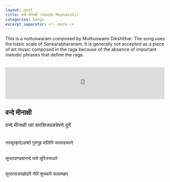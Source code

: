 ```yaml
---
layout: post
title: वन्दे मीनाक्षी (Vande Meenakshi)
categories: Songs
excerpt_separator: <!--more-->
---
```

<!--more-->

This is a nottuswaram composed by Muthuswami Dikshithar. The song uses the basic scale of Sankarabharanam. It is generally not accepted as a piece of art music composed in the raga because of the absence of important melodic phrases that define the raga. <br><br>

<iframe 
  frameborder="0" 
  width="500"     
  height="100"
  src="https://drive.google.com/file/d/1TwmVC0QuA3jS2U5gyCeKNpHwSW7BNcbO/preview?usp=sharing">    
</iframe>

<br>

## वन्दे मीनाक्षी

<p style="font-size: 120%;">
वन्दे मीनाक्षी त्वां सरसिजवक्त्रेपणे दुर्गे <br><br>

नतसुरबृन्देऽसक्ते गुरुगुह पालिनि जलरुहचरणे<br><br>

सुन्दरपाण्ड्यानन्दे माये सूरिजनाधारे <br><br>

सुन्दरराजसहोदरि गौरि शुभकरि सततमहम् <br><br>
</p>